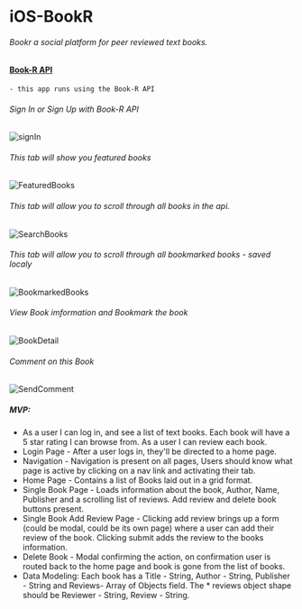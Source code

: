 # iOS-BookR
 

###### Bookr a social platform for peer reviewed text books. 

#### [Book-R API](https://lambda-bookr.herokuapp.com/api/)
	- this app runs using the Book-R API

	
###### Sign In or Sign Up with Book-R API 

![signIn](https://github.com/book-r/iOS-BookR/blob/master/imagesForReadme/bookrLogIn.png)



###### This tab will show you featured books
![FeaturedBooks](https://github.com/book-r/iOS-BookR/blob/master/imagesForReadme/BookR-Featured.png)


###### This tab will allow you to scroll through all books in the api.
![SearchBooks](https://github.com/book-r/iOS-BookR/blob/master/imagesForReadme/BookR-search.png)


###### This tab will allow you to scroll through all bookmarked books - saved localy 
![BookmarkedBooks](https://github.com/book-r/iOS-BookR/blob/master/imagesForReadme/BookR-Bookmarks.png)

###### View Book imformation and Bookmark the book
![BookDetail](https://github.com/book-r/iOS-BookR/blob/master/imagesForReadme/BookR-bookDetail.png)


###### Comment on this Book 
![SendComment](https://github.com/book-r/iOS-BookR/blob/master/imagesForReadme/BookR-ReviewBook.png)




##### MVP:
* As a user I can log in, and see a list of text books. Each book will have a 5 star rating I can browse from. As a user I can review each book. 
* Login Page - After a user logs in, they'll be directed to a home page.
* Navigation - Navigation is present on all pages, Users should know what page is active by clicking on a nav link and activating their tab.
* Home Page - Contains a list of Books laid out in a grid format.
* Single Book Page - Loads information about the book, Author, Name, Publisher and a scrolling list of reviews. Add review and delete book buttons present.
* Single Book Add Review Page - Clicking add review brings up a form (could be modal, could be its own page) where a user can add their review of the book. Clicking submit adds the review to the books information.
* Delete Book - Modal confirming the action, on confirmation user is routed back to the home page and book is gone from the list of books. 
* Data Modeling: Each book has a Title - String, Author - String, Publisher - String and Reviews- Array of Objects field. The * reviews object shape should be Reviewer - String, Review - String. 

#


